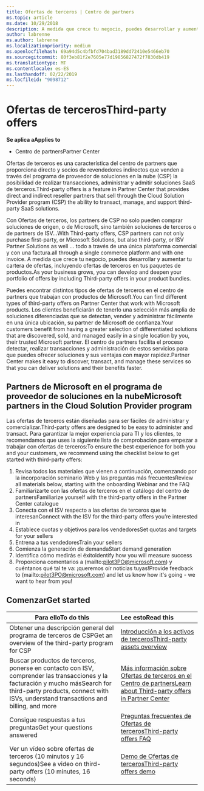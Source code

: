 ```yaml
---
title: Ofertas de terceros | Centro de partners
ms.topic: article
ms.date: 10/29/2018
description: A medida que crece tu negocio, puedes desarrollar y aumentar tu cartera de ofertas, incluidas las ofertas de terceros en los paquetes de producto.
author: labrenne
ms.author: labrenne
ms.localizationpriority: medium
ms.openlocfilehash: 69a94d5c4bfbfd704bad3189dd72410e5466eb70
ms.sourcegitcommit: 80f3eb81f2e7605e77d19856827472f7830db419
ms.translationtype: MT
ms.contentlocale: es-ES
ms.lasthandoff: 02/22/2019
ms.locfileid: "9098712"
---
```

# <a name="third-party-offers"></a><span data-ttu-id="2f609-103">Ofertas de terceros</span><span class="sxs-lookup"><span data-stu-id="2f609-103">Third-party offers</span></span> 

**<span data-ttu-id="2f609-104">Se aplica a</span><span class="sxs-lookup"><span data-stu-id="2f609-104">Applies to</span></span>**

- <span data-ttu-id="2f609-105">Centro de partners</span><span class="sxs-lookup"><span data-stu-id="2f609-105">Partner Center</span></span>

<span data-ttu-id="2f609-106">Ofertas de terceros es una característica del centro de partners que proporciona directo y socios de revendedores indirectos que venden a través del programa de proveedor de soluciones en la nube (CSP) la posibilidad de realizar transacciones, administrar y admitir soluciones SaaS de terceros.</span><span class="sxs-lookup"><span data-stu-id="2f609-106">Third-party offers is a feature in Partner Center that provides direct and indirect reseller partners that sell through the Cloud Solution Provider program (CSP) the ability to transact, manage, and support third-party SaaS solutions.</span></span>  

<span data-ttu-id="2f609-107">Con Ofertas de terceros, los partners de CSP no solo pueden comprar soluciones de origen, o de Microsoft, sino también soluciones de terceros o de partners de ISV...</span><span class="sxs-lookup"><span data-stu-id="2f609-107">With Third-party offers, CSP partners can not only purchase first-party, or Microsoft Solutions, but also third-party, or ISV Partner Solutions as well …</span></span> <span data-ttu-id="2f609-108">todo a través de una única plataforma comercial y con una factura.</span><span class="sxs-lookup"><span data-stu-id="2f609-108">all through a single commerce platform and with one invoice.</span></span>  <span data-ttu-id="2f609-109">A medida que crece tu negocio, puedes desarrollar y aumentar tu cartera de ofertas, incluyendo ofertas de terceros en tus paquetes de productos.</span><span class="sxs-lookup"><span data-stu-id="2f609-109">As your business grows, you can develop and deepen your portfolio of offers by including Third-party offers in your product bundles.</span></span> 

<span data-ttu-id="2f609-110">Puedes encontrar distintos tipos de ofertas de terceros en el centro de partners que trabajan con productos de Microsoft.</span><span class="sxs-lookup"><span data-stu-id="2f609-110">You can find different types of third-party offers on Partner Center that work with Microsoft products.</span></span> <span data-ttu-id="2f609-111">Los clientes beneficiarán de tenerlo una selección más amplia de soluciones diferenciadas que se detectan, vender y administrar fácilmente en una única ubicación, su partner de Microsoft de confianza.</span><span class="sxs-lookup"><span data-stu-id="2f609-111">Your customers benefit from having a greater selection of differentiated solutions that are discovered, sold, and managed easily in a single location by you, their trusted Microsoft partner.</span></span> <span data-ttu-id="2f609-112">El centro de partners facilita el proceso detectar, realizar transacciones y administración de estos servicios para que puedes ofrecer soluciones y sus ventajas con mayor rapidez.</span><span class="sxs-lookup"><span data-stu-id="2f609-112">Partner Center makes it easy to discover, transact, and manage these services so that you can deliver solutions and their benefits faster.</span></span>

## <a name="microsoft-partners-in-the-cloud-solution-provider-program"></a><span data-ttu-id="2f609-113">Partners de Microsoft en el programa de proveedor de soluciones en la nube</span><span class="sxs-lookup"><span data-stu-id="2f609-113">Microsoft partners in the Cloud Solution Provider program</span></span>

<span data-ttu-id="2f609-114">Las ofertas de terceros están diseñadas para ser fáciles de administrar y comercializar.</span><span class="sxs-lookup"><span data-stu-id="2f609-114">Third-party offers are designed to be easy to administer and transact.</span></span> <span data-ttu-id="2f609-115">Para garantizar la mejor experiencia para TI y los clientes, te recomendamos que uses la siguiente lista de comprobación para empezar a trabajar con ofertas de terceros:</span><span class="sxs-lookup"><span data-stu-id="2f609-115">To ensure the best experience for both you and your customers, we recommend using the checklist below to get started with third-party offers:</span></span>

1. <span data-ttu-id="2f609-116">Revisa todos los materiales que vienen a continuación, comenzando por la incorporación seminario Web y las preguntas más frecuentes</span><span class="sxs-lookup"><span data-stu-id="2f609-116">Review all materials below, starting with the onboarding Webinar and the FAQ</span></span>
2. <span data-ttu-id="2f609-117">Familiarizarte con las ofertas de terceros en el catálogo del centro de partners</span><span class="sxs-lookup"><span data-stu-id="2f609-117">Familiarize yourself with the third-party offers in the Partner Center catalogue</span></span>
3. <span data-ttu-id="2f609-118">Conecta con el ISV respecto a las ofertas de terceros que te interesan</span><span class="sxs-lookup"><span data-stu-id="2f609-118">Connect with the ISV for the third-party offers you’re interested in</span></span>
4. <span data-ttu-id="2f609-119">Establece cuotas y objetivos para los vendedores</span><span class="sxs-lookup"><span data-stu-id="2f609-119">Set quotas and targets for your sellers</span></span>
5. <span data-ttu-id="2f609-120">Entrena a tus vendedores</span><span class="sxs-lookup"><span data-stu-id="2f609-120">Train your sellers</span></span>
6. <span data-ttu-id="2f609-121">Comienza la generación de demanda</span><span class="sxs-lookup"><span data-stu-id="2f609-121">Start demand generation</span></span>
7. <span data-ttu-id="2f609-122">Identifica cómo medirás el éxito</span><span class="sxs-lookup"><span data-stu-id="2f609-122">Identify how you will measure success</span></span>
8. <span data-ttu-id="2f609-123">Proporciona comentarios a (mailto:pilot3PO@microsoft.com) y cuéntanos qué tal te va: ¡queremos oír noticias tuyas!</span><span class="sxs-lookup"><span data-stu-id="2f609-123">Provide feedback to (mailto:pilot3PO@microsoft.com) and let us know how it's going - we want to hear from you!</span></span>

## <a name="get-started"></a><span data-ttu-id="2f609-124">Comenzar</span><span class="sxs-lookup"><span data-stu-id="2f609-124">Get started</span></span> 

|**<span data-ttu-id="2f609-125">Para ello</span><span class="sxs-lookup"><span data-stu-id="2f609-125">To do this</span></span>**   |**<span data-ttu-id="2f609-126">Lee esto</span><span class="sxs-lookup"><span data-stu-id="2f609-126">Read this</span></span>**   |
|------------------|:--------------------|
|<span data-ttu-id="2f609-127">Obtener una descripción general del programa de terceros de CSP</span><span class="sxs-lookup"><span data-stu-id="2f609-127">Get an overview of the third-party program for CSP</span></span>  |[<span data-ttu-id="2f609-128">Introducción a los activos de terceros</span><span class="sxs-lookup"><span data-stu-id="2f609-128">Third-party assets overview</span></span>](https://assetsprod.microsoft.com/mpn/third-party-offers-overview.pptx)|
|<span data-ttu-id="2f609-129">Buscar productos de terceros, ponerse en contacto con ISV, comprender las transacciones y la facturación y mucho más</span><span class="sxs-lookup"><span data-stu-id="2f609-129">Search for third-party products, connect with ISVs, understand transactions and billing, and more</span></span>| [<span data-ttu-id="2f609-130">Más información sobre Ofertas de terceros en el Centro de partners</span><span class="sxs-lookup"><span data-stu-id="2f609-130">Learn about Third-party offers in Partner Center</span></span>](third-party-help.md) |
|<span data-ttu-id="2f609-131">Consigue respuestas a tus preguntas</span><span class="sxs-lookup"><span data-stu-id="2f609-131">Get your questions answered</span></span>| [<span data-ttu-id="2f609-132">Preguntas frecuentes de Ofertas de terceros</span><span class="sxs-lookup"><span data-stu-id="2f609-132">Third-party offers FAQ</span></span>](https://assetsprod.microsoft.com/mpn/third-party-offers-faq.docx) |
|<span data-ttu-id="2f609-133">Ver un vídeo sobre ofertas de terceros (10 minutos y 16 segundos)</span><span class="sxs-lookup"><span data-stu-id="2f609-133">See a video on third-party offers (10 minutes, 16 seconds)</span></span>   |[<span data-ttu-id="2f609-134">Demo de Ofertas de terceros</span><span class="sxs-lookup"><span data-stu-id="2f609-134">Third-party offers demo</span></span>](https://assetsprod.microsoft.com/mpn/third-party-offers-demo.wma)|



